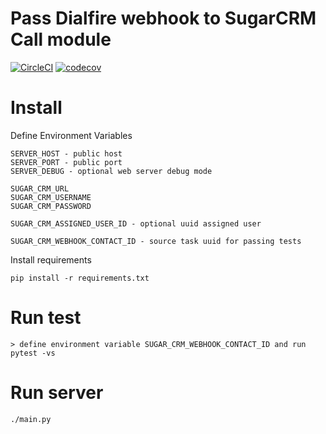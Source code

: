 # Pass Dialfire webhook to SugarCRM Call module

[![CircleCI](https://circleci.com/gh/AlekseyMolchanov/Pass_Dialfire_webhook_to_SugarCRM.svg?style=svg)](https://circleci.com/gh/AlekseyMolchanov/Pass_Dialfire_webhook_to_SugarCRM)
[![codecov](https://codecov.io/gh/AlekseyMolchanov/Pass_Dialfire_webhook_to_SugarCRM/branch/master/graph/badge.svg)](https://codecov.io/gh/AlekseyMolchanov/Pass_Dialfire_webhook_to_SugarCRM)


# Install

Define Environment Variables

    SERVER_HOST - public host
    SERVER_PORT - public port
    SERVER_DEBUG - optional web server debug mode

    SUGAR_CRM_URL
    SUGAR_CRM_USERNAME
    SUGAR_CRM_PASSWORD 

    SUGAR_CRM_ASSIGNED_USER_ID - optional uuid assigned user

    SUGAR_CRM_WEBHOOK_CONTACT_ID - source task uuid for passing tests

Install requirements
    
    pip install -r requirements.txt

# Run test

    > define environment variable SUGAR_CRM_WEBHOOK_CONTACT_ID and run   
    pytest -vs

# Run server
    
    ./main.py

